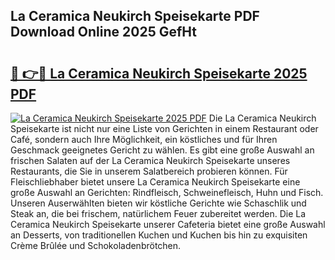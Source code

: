 ## La Ceramica Neukirch Speisekarte PDF Download Online 2025 GefHt

# <h2><a href="http://gccl59h.nevu.top/?p=La+Ceramica+Neukirch+Speisekarte">🔗 👉🔴 La Ceramica Neukirch Speisekarte 2025 PDF</a></h2>

[![La Ceramica Neukirch Speisekarte 2025 PDF](https://i.imgur.com/dBaPXMq.png)](http://gccl59h.nevu.top/?p=La+Ceramica+Neukirch+Speisekarte)
Die La Ceramica Neukirch Speisekarte ist nicht nur eine Liste von Gerichten in einem Restaurant oder Café, sondern auch Ihre Möglichkeit, ein köstliches und für Ihren Geschmack geeignetes Gericht zu wählen. Es gibt eine große Auswahl an frischen Salaten auf der La Ceramica Neukirch Speisekarte unseres Restaurants, die Sie in unserem Salatbereich probieren können. Für Fleischliebhaber bietet unsere La Ceramica Neukirch Speisekarte eine große Auswahl an Gerichten: Rindfleisch, Schweinefleisch, Huhn und Fisch. Unseren Auserwählten bieten wir köstliche Gerichte wie Schaschlik und Steak an, die bei frischem, natürlichem Feuer zubereitet werden. Die La Ceramica Neukirch Speisekarte unserer Cafeteria bietet eine große Auswahl an Desserts, von traditionellen Kuchen und Kuchen bis hin zu exquisiten Crème Brûlée und Schokoladenbrötchen.
